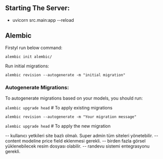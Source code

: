 ## Starting The Server:

- uvicorn src.main:app --reload

## Alembic
Firstyl run below command:

`alembic init alembic/`


Run initial migrations:

`alembic revision --autogenerate -m "initial migration"`

### Autogenerate Migrations: 
To autogenerate migrations based on your models, you should run:

`alembic upgrade head` # To apply existing migrations

`alembic revision --autogenerate -m "Your migration message"`

`alembic upgrade head` # To apply the new migration


-- kullanıcı yetkileri site bazlı olmalı. Super admin tüm siteleri yönetebilir.
-- content modeline price field eklenmesi gerekli.
-- birden fazla görsel yüklenebilecek resim dosyası olabilir.
-- randevu sistemi entegrasyonu gerekli.